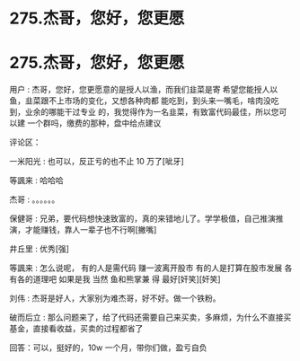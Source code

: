 # 275.杰哥，您好，您更愿

# 275.杰哥，您好，您更愿

用户 : 杰哥，您好，您更愿意的是授人以渔，而我们韭菜是寄 希望您能授人以鱼，韭菜跟不上市场的变化，又想各种肉都 能吃到，到头来一嘴毛，啥肉没吃到，业余的哪能干过专业 的，我觉得作为一名韭菜，有致富代码最佳，所以您可以建 一个群吗，缴费的那种，盘中给点建议

评论区：

一米阳光 : 也可以，反正亏的也不止 10 万了[呲牙]

等諷来 : 哈哈哈

杰哥 : 。。。。。。

保健哥 : 兄弟，要代码想快速致富的，真的来错地儿了。学学极值，自己推演推演，才能赚钱，靠人一辈子也不行啊[撇嘴]

井丘里 : 优秀[强]

等諷来 : 怎么说呢， 有的人是需代码 赚一波离开股市 有的人是打算在股市发展 各有各的道理吧 如果是我 当然 鱼和熊掌兼 得 最好[奸笑][奸笑]

刘伟 : 杰哥是好人，大家别为难杰哥，好不好。做一个铁粉。

破而后立 : 那么问题来了，给了代码还需要自己来买卖，多麻烦，为什么不直接买基金，直接看收益，买卖的过程都省了

回答：可以，挺好的，10w 一个月，带你们做，盈亏自负